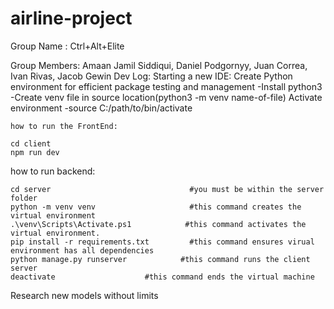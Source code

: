 # airline-project

Group Name : Ctrl+Alt+Elite

Group Members: Amaan Jamil Siddiqui,
               Daniel Podgornyy,
               Juan Correa,
               Ivan Rivas,
               Jacob Gewin
Dev Log:
    Starting a new IDE:
        Create Python environment for efficient package testing and management
            -Install python3
            -Create venv file in source location(python3 -m venv name-of-file)
        Activate environment
            -source C:/path/to/bin/activate
        
    how to run the FrontEnd:

    cd client
    npm run dev

how to run backend:

    cd server                               #you must be within the server folder
    python -m venv venv                     #this command creates the virtual environment
    .\venv\Scripts\Activate.ps1            #this command activates the virtual environment.
    pip install -r requirements.txt         #this command ensures virual environment has all dependencies
    python manage.py runserver            #this command runs the client server
    deactivate                    #this command ends the virtual machine
Research new models without limits